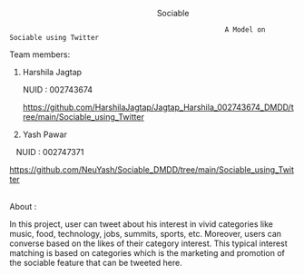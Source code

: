                                                                   Sociable
                                                                  
                                                         A Model on Sociable using Twitter

Team members: 

1. Harshila Jagtap


   NUID : 002743674
   
   
   https://github.com/HarshilaJagtap/Jagtap_Harshila_002743674_DMDD/tree/main/Sociable_using_Twitter

2. Yash Pawar

   NUID : 002747371
   
   https://github.com/NeuYash/Sociable_DMDD/tree/main/Sociable_using_Twitter
   
   
            
 About : 
 
 
In this project, user can tweet about his interest in vivid categories like music, food, technology, jobs, summits, sports, etc. Moreover, users can converse based on the likes of their category interest.  This typical interest matching is based on categories which is the marketing and promotion of the sociable feature that can be tweeted here.

